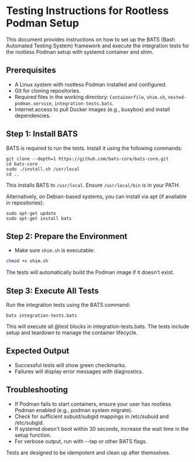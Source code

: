 # Testing Instructions for Rootless Podman Setup

This document provides instructions on how to set up the BATS (Bash Automated Testing System) framework and execute the integration tests for the rootless Podman setup with systemd container and shim.

## Prerequisites
- A Linux system with rootless Podman installed and configured.
- Git for cloning repositories.
- Required files in the working directory: `Containerfile`, `shim.sh`, `nested-podman.service`, `integration-tests.bats`.
- Internet access to pull Docker images (e.g., busybox) and install dependencies.

## Step 1: Install BATS
BATS is required to run the tests. Install it using the following commands:

```
git clone --depth=1 https://github.com/bats-core/bats-core.git
cd bats-core
sudo ./install.sh /usr/local
cd ..
```

This installs BATS to `/usr/local`. Ensure `/usr/local/bin` is in your PATH.

Alternatively, on Debian-based systems, you can install via apt (if available in repositories):
```
sudo apt-get update
sudo apt-get install bats
```

## Step 2: Prepare the Environment

- Make sure `shim.sh` is executable:

```bash
chmod +x shim.sh
```

The tests will automatically build the Podman image if it doesn't exist.


## Step 3: Execute All Tests

Run the integration tests using the BATS command:

```
bats integration-tests.bats
```

This will execute all @test blocks in integration-tests.bats. The tests include setup and teardown to manage the container lifecycle.

## Expected Output

- Successful tests will show green checkmarks.
- Failures will display error messages with diagnostics.


## Troubleshooting

- If Podman fails to start containers, ensure your user has rootless Podman enabled (e.g., podman system migrate).
- Check for sufficient subuid/subgid mappings in /etc/subuid and /etc/subgid.
- If systemd doesn't boot within 30 seconds, increase the wait time in the setup function.
- For verbose output, run with --tap or other BATS flags.

Tests are designed to be idempotent and clean up after themselves.


